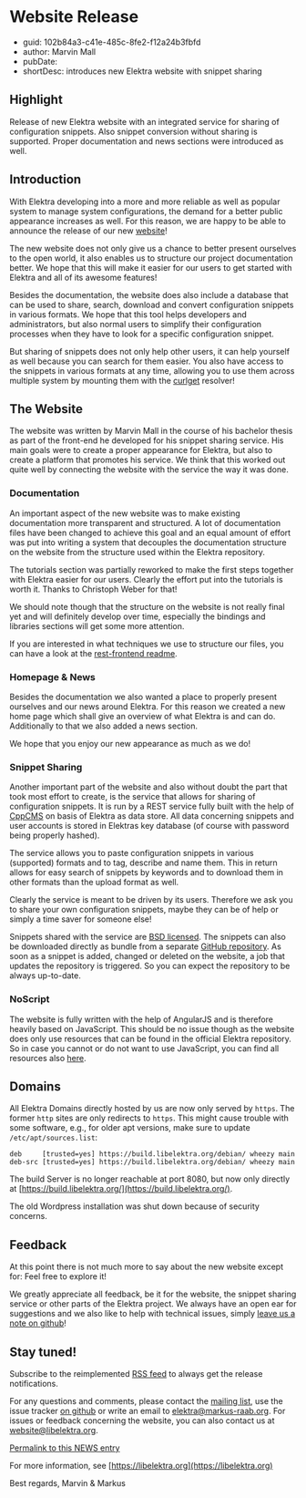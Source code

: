 # Website Release #

- guid: 102b84a3-c41e-485c-8fe2-f12a24b3fbfd
- author: Marvin Mall
- pubDate: <TODO>
- shortDesc: introduces new Elektra website with snippet sharing

## Highlight ##

Release of new Elektra website with an integrated service for sharing
of configuration snippets. Also snippet conversion without sharing
is supported. Proper documentation and news sections were introduced
as well.

## Introduction ##

With Elektra developing into a more and more reliable as well as
popular system to manage system configurations, the demand for a
better public appearance increases as well. For this reason, we
are happy to be able to announce the release of our new
[website](https://www.libelektra.org)!

The new website does not only give us a chance to better present
ourselves to the open world, it also enables us to structure our
project documentation better. We hope that this will make it easier
for our users to get started with Elektra and all of its awesome
features!

Besides the documentation, the website does also include a database
that can be used to share, search, download and convert configuration
snippets in various formats. We hope that this tool helps developers
and administrators, but also normal users to simplify their
configuration processes when they have to look for a specific
configuration snippet.

But sharing of snippets does not only help other users, it can help
yourself as well because you can search for them easier. You also
have access to the snippets in various formats at any time, allowing
you to use them across multiple system by mounting them with the
[curlget](https://tree.libelektra.org/src/plugins/curlget) resolver!

## The Website ##

The website was written by Marvin Mall in the course of his bachelor thesis
as part of the front-end he developed for his snippet sharing service.
His main goals were to create a proper appearance for Elektra, but
also to create a platform that promotes his service. We think that
this worked out quite well by connecting the website with the service
the way it was done.

### Documentation ###

An important aspect of the new website was to make existing documentation
more transparent and structured. A lot of documentation files have been
changed to achieve this goal and an equal amount of effort was put into
writing a system that decouples the documentation structure on the
website from the structure used within the Elektra repository.

The tutorials section was partially reworked to make the first steps
together with Elektra easier for our users. Clearly the effort put into
the tutorials is worth it. Thanks to Christoph Weber for that!

We should note though that the structure on the website is not really
final yet and will definitely develop over time, especially the bindings
and libraries sections will get some more attention.

If you are interested in what techniques we use to structure our files,
you can have a look at the
[rest-frontend readme](https://blob.libelektra.org/src/tools/rest-frontend/README.md).

### Homepage & News ###

Besides the documentation we also wanted a place to properly present
ourselves and our news around Elektra. For this reason we created a new
home page which shall give an overview of what Elektra is and can do.
Additionally to that we also added a news section.

We hope that you enjoy our new appearance as much as we do!

### Snippet Sharing ###

Another important part of the website and also without doubt the part
that took most effort to create, is the service that allows for sharing
of configuration snippets. It is run by a REST service fully built with
the help of [CppCMS](http://cppcms.com/) on basis of Elektra as
data store. All data concerning snippets and user accounts is stored
in Elektras key database (of course with password being properly hashed).

The service allows you to paste configuration snippets in various (supported)
formats and to tag, describe and name them. This in return allows for easy
search of snippets by keywords and to download them in other formats than
the upload format as well.

Clearly the service is meant to be driven by its users. Therefore we ask
you to share your own configuration snippets, maybe they can be of help
or simply a time saver for someone else!

Snippets shared with the service are
[BSD licensed](https://www.libelektra.org/devgettingstarted/license).
The snippets can also be downloaded directly as bundle from a separate
[GitHub repository](https://github.com/ElektraInitiative/snippets).
As soon as a snippet is added, changed or deleted on the website, a job
that updates the repository is triggered. So you can expect the repository
to be always up-to-date.

### NoScript ###

The website is fully written with the help of AngularJS and is therefore
heavily based on JavaScript. This should be no issue though as the
website does only use resources that can be found in the official Elektra
repository. So in case you cannot or do not want to use JavaScript, you
can find all resources also [here](https://git.libelektra.org).

## Domains ##

All Elektra Domains directly hosted by us are now only served by `https`.
The former `http` sites are only redirects to `https`. This might cause
trouble with some software, e.g., for older apt versions, make sure to
update `/etc/apt/sources.list`:

    deb     [trusted=yes] https://build.libelektra.org/debian/ wheezy main
    deb-src [trusted=yes] https://build.libelektra.org/debian/ wheezy main

The build Server is no longer reachable at port 8080, but now only directly at
[https://build.libelektra.org/](https://build.libelektra.org/).

The old Wordpress installation was shut down because of security concerns.

## Feedback ##

At this point there is not much more to say about the new website except for:
Feel free to explore it!

We greatly appreciate all feedback, be it for the website, the snippet sharing
service or other parts of the Elektra project. We always have an open ear
for suggestions and we also like to help with technical issues, simply
[leave us a note on github](https://bugs.libelektra.org)!

## Stay tuned! ##

Subscribe to the reimplemented
[RSS feed](https://www.libelektra.org/news/feed.rss)
to always get the release notifications.

For any questions and comments, please contact the
[mailing list](https://lists.sourceforge.net/lists/listinfo/registry-list),
use the issue tracker [on github](https://bugs.libelektra.org)
or write an email to elektra@markus-raab.org.
For issues or feedback concerning the website, you can also
contact us at website@libelektra.org.

[Permalink to this NEWS entry](https://www.libelektra.org/news/102b84a3-c41e-485c-8fe2-f12a24b3fbfd.html)

For more information, see [https://libelektra.org](https://libelektra.org)

Best regards,
Marvin & Markus
